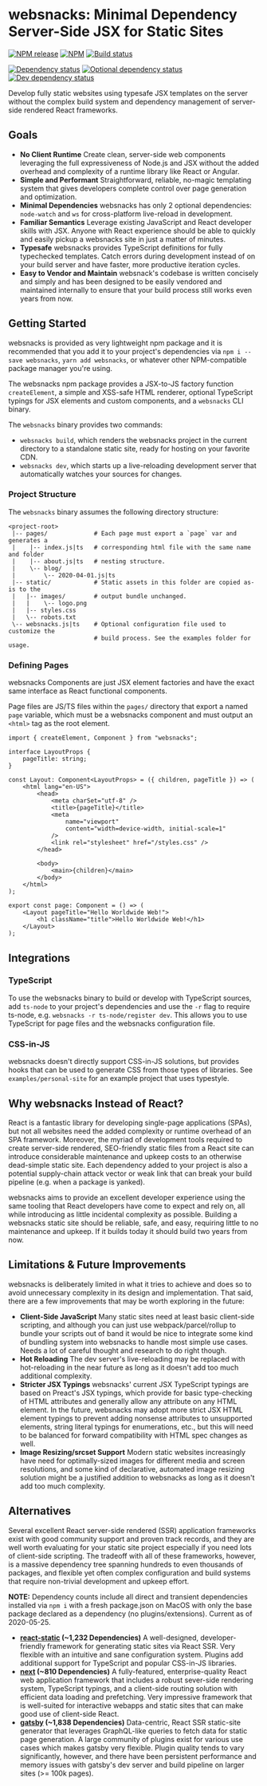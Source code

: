 # websnacks: Minimal Dependency Server-Side JSX for Static Sites

<div>

[![NPM release](https://img.shields.io/npm/v/@websnacksjs/websnacks?style=flat-square)](https://www.npmjs.com/package/@websnacksjs/websnacks "NPM release")
[![NPM](https://img.shields.io/npm/l/@websnacksjs/websnacks?style=flat-square)](https://www.mozilla.org/en-US/MPL/2.0/FAQ/ "License info")
[![Build status](https://img.shields.io/travis/com/websnacksjs/websnacks/master?style=flat-square)](https://travis-ci.com/websnacksjs/websnacks "Build status for master branch")

</div>

<div>

[![Dependency status](https://img.shields.io/david/websnacksjs/websnacks?style=flat-square)](https://david-dm.org/websnacksjs/websnacks "Dependency status")
[![Optional dependency status](https://img.shields.io/david/optional/websnacksjs/websnacks?style=flat-square)](https://david-dm.org/websnacksjs/websnacks?type=optional "Optional dependency status")
[![Dev dependency status](https://img.shields.io/david/dev/websnacksjs/websnacks?style=flat-square)](https://david-dm.org/websnacksjs/websnacks?type=dev "Dev dependency status")

</div>

Develop fully static websites using typesafe JSX templates on the server without the complex build system and dependency management of server-side rendered React frameworks.

## Goals

-   **No Client Runtime** Create clean, server-side web components leveraging the full expressiveness of Node.js and JSX without the added overhead and complexity of a runtime library like React or Angular.
-   **Simple and Performant** Straightforward, reliable, no-magic templating system that gives developers complete control over page generation and optimization.
-   **Minimal Dependencies** websnacks has only 2 optional dependencies: `node-watch` and `ws` for cross-platform live-reload in development.
-   **Familiar Semantics** Leverage existing JavaScript and React developer skills with JSX. Anyone with React experience should be able to quickly and easily pickup a websnacks site in just a matter of minutes.
-   **Typesafe** websnacks provides TypeScript definitions for fully typechecked templates. Catch errors during development instead of on your build server and have faster, more productive iteration cycles.
-   **Easy to Vendor and Maintain** websnack's codebase is written concisely and simply and has been designed to be easily vendored and maintained internally to ensure that your build process still works even years from now.

## Getting Started

websnacks is provided as very lightweight npm package and it is recommended that you add it to your project's dependencies via `npm i --save websnacks`, `yarn add websnacks`, or whatever other NPM-compatible package manager you're using.

The websnacks npm package provides a JSX-to-JS factory function `createElement`, a simple and XSS-safe HTML renderer, optional TypeScript typings for JSX elements and custom components, and a `websnacks` CLI binary.

The `websnacks` binary provides two commands:

-   `websnacks build`, which renders the websnacks project in the current directory to a standalone static site, ready for hosting on your favorite CDN.
-   `websnacks dev`, which starts up a live-reloading development server that automatically watches your sources for changes.

### Project Structure

The `websnacks` binary assumes the following directory structure:

```
<project-root>
 |-- pages/             # Each page must export a `page` var and generates a
 |    |-- index.js|ts   # corresponding html file with the same name and folder
 |    |-- about.js|ts   # nesting structure.
 |    \-- blog/
 |        \-- 2020-04-01.js|ts
 |-- static/            # Static assets in this folder are copied as-is to the
 |   |-- images/        # output bundle unchanged.
 |   |    \-- logo.png
 |   |-- styles.css
 |   \-- robots.txt
 \-- websnacks.js|ts    # Optional configuration file used to customize the
                        # build process. See the examples folder for usage.
```

### Defining Pages

websnacks Components are just JSX element factories and have the exact same interface as React functional components.

Page files are JS/TS files within the `pages/` directory that export a named `page` variable, which must be a websnacks component and must output an `<html>` tag as the root element.

```tsx
import { createElement, Component } from "websnacks";

interface LayoutProps {
    pageTitle: string;
}

const Layout: Component<LayoutProps> = ({ children, pageTitle }) => (
    <html lang="en-US">
        <head>
            <meta charSet="utf-8" />
            <title>{pageTitle}</title>
            <meta
                name="viewport"
                content="width=device-width, initial-scale=1"
            />
            <link rel="stylesheet" href="/styles.css" />
        </head>

        <body>
            <main>{children}</main>
        </body>
    </html>
);

export const page: Component = () => (
    <Layout pageTitle="Hello Worldwide Web!">
        <h1 className="title">Hello Worldwide Web!</h1>
    </Layout>
);
```

## Integrations

### TypeScript

To use the websnacks binary to build or develop with TypeScript sources, add `ts-node` to your project's dependencies and use the `-r` flag to require ts-node, e.g. `websnacks -r ts-node/register dev`. This allows you to use TypeScript for page files and the websnacks configuration file.

### CSS-in-JS

websnacks doesn't directly support CSS-in-JS solutions, but provides hooks that can be used to generate CSS from those types of libraries. See `examples/personal-site` for an example project that uses typestyle.

## Why websnacks Instead of React?

React is a fantastic library for developing single-page applications (SPAs), but not all websites need the added complexity or runtime overhead of an SPA framework. Moreover, the myriad of development tools required to create server-side rendered, SEO-friendly static files from a React site can introduce considerable maintenance and upkeep costs to an otherwise dead-simple static site. Each dependency added to your project is also a potential supply-chain attack vector or weak link that can break your build pipeline (e.g. when a package is yanked).

websnacks aims to provide an excellent developer experience using the same tooling that React developers have come to expect and rely on, all while introducing as little incidental complexity as possible. Building a websnacks static site should be reliable, safe, and easy, requiring little to no maintenance and upkeep. If it builds today it should build two years from now.

## Limitations & Future Improvements

websnacks is deliberately limited in what it tries to achieve and does so to avoid unnecessary complexity in its design and implementation. That said, there are a few improvements that may be worth exploring in the future:

-   **Client-Side JavaScript** Many static sites need at least basic client-side scripting, and although you can just use webpack/parcel/rollup to bundle your scripts out of band it would be nice to integrate some kind of bundling system into websnacks to handle most simple use cases. Needs a lot of careful thought and research to do right though.
-   **Hot Reloading** The dev server's live-reloading may be replaced with hot-reloading in the near future as long as it doesn't add too much additional complexity.
-   **Stricter JSX Typings** websnacks' current JSX TypeScript typings are based on Preact's JSX typings, which provide for basic type-checking of HTML attributes and generally allow any attribute on any HTML element. In the future, websnacks may adopt more strict JSX HTML element typings to prevent adding nonsense attributes to unsupported elements, string literal typings for enumerations, etc., but this will need to be balanced for forward compatibility with HTML spec changes as well.
-   **Image Resizing/srcset Support** Modern static websites increasingly have need for optimally-sized images for different media and screen resolutions, and some kind of declarative, automated image resizing solution might be a justified addition to websnacks as long as it doesn't add too much complexity.

## Alternatives

Several excellent React server-side rendered (SSR) application frameworks exist with good community support and proven track records, and they are well worth evaluating for your static site project especially if you need lots of client-side scripting. The tradeoff with all of these frameworks, however, is a massive dependency tree spanning hundreds to even thousands of packages, and flexible yet often complex configuration and build systems that require non-trivial development and upkeep effort.

**NOTE:** Dependency counts include all direct and transient dependencies installed via `npm i` with a fresh package.json on MacOS with only the base package declared as a dependency (no plugins/extensions). Current as of 2020-05-25.

-   **[react-static](https://github.com/react-static/react-static) (~1,232 Dependencies)** A well-designed, developer-friendly framework for generating static sites via React SSR. Very flexible with an intuitive and sane configuration system. Plugins add additional support for TypeScript and popular CSS-in-JS libraries.
-   **[next](https://github.com/zeit/next.js/) (~810 Dependencies)** A fully-featured, enterprise-quality React web application framework that includes a robust sever-side rendering system, TypeScript typings, and a client-side routing solution with efficient data loading and prefetching. Very impressive framework that is well-suited for interactive webapps and static sites that can make good use of client-side React.
-   **[gatsby](https://github.com/gatsbyjs/gatsby) (~1,838 Dependencies)** Data-centric, React SSR static-site generator that leverages GraphQL-like queries to fetch data for static page generation. A large community of plugins exist for various use cases which makes gatsby very flexible. Plugin quality tends to vary significantly, however, and there have been persistent performance and memory issues with gatsby's dev server and build pipeline on larger sites (>= 100k pages).
